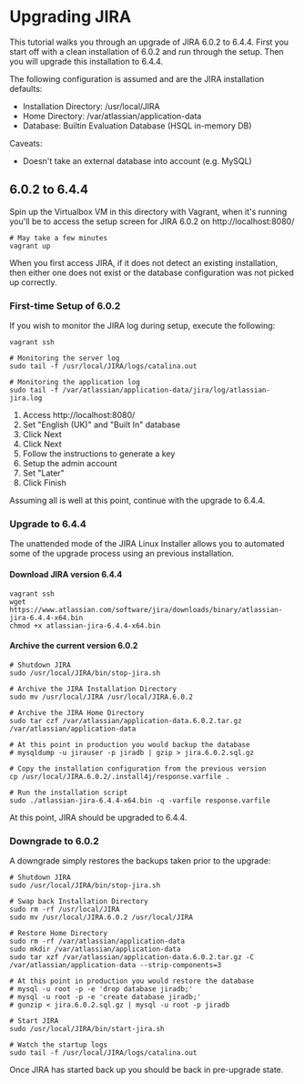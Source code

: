 # Upgrading JIRA

This tutorial walks you through an upgrade of JIRA 6.0.2 to 6.4.4. First you
start off with a clean installation of 6.0.2 and run through the setup. Then
you will upgrade this installation to 6.4.4.

The following configuration is assumed and are the JIRA installation defaults:
* Installation Directory: /usr/local/JIRA
* Home Directory: /var/atlassian/application-data
* Database: Builtin Evaluation Database (HSQL in-memory DB)

Caveats:
* Doesn't take an external database into account (e.g. MySQL)

## 6.0.2 to 6.4.4

Spin up the Virtualbox VM in this directory with Vagrant, when it's running
you'll be to access the setup screen for JIRA 6.0.2 on http://localhost:8080/

```
# May take a few minutes
vagrant up
```

When you first access JIRA, if it does not detect an existing installation,
then either one does not exist or the database configuration was not picked
up correctly.

### First-time Setup of 6.0.2

If you wish to monitor the JIRA log during setup, execute the following:

```
vagrant ssh

# Monitoring the server log
sudo tail -f /usr/local/JIRA/logs/catalina.out

# Monitoring the application log
sudo tail -f /var/atlassian/application-data/jira/log/atlassian-jira.log
```

1. Access http://localhost:8080/
1. Set "English (UK)" and "Built In" database
1. Click Next
1. Click Next
1. Follow the instructions to generate a key
1. Setup the admin account
1. Set "Later"
1. Click Finish

Assuming all is well at this point, continue with the upgrade
to 6.4.4.

### Upgrade to 6.4.4

The unattended mode of the JIRA Linux Installer allows you to automated some of the
upgrade process using an previous installation.

#### Download JIRA version 6.4.4

```
vagrant ssh
wget https://www.atlassian.com/software/jira/downloads/binary/atlassian-jira-6.4.4-x64.bin
chmod +x atlassian-jira-6.4.4-x64.bin
```

#### Archive the current version 6.0.2

```
# Shutdown JIRA
sudo /usr/local/JIRA/bin/stop-jira.sh

# Archive the JIRA Installation Directory
sudo mv /usr/local/JIRA /usr/local/JIRA.6.0.2

# Archive the JIRA Home Directory
sudo tar czf /var/atlassian/application-data.6.0.2.tar.gz /var/atlassian/application-data

# At this point in production you would backup the database
# mysqldump -u jirauser -p jiradb | gzip > jira.6.0.2.sql.gz

# Copy the installation configuration from the previous version
cp /usr/local/JIRA.6.0.2/.install4j/response.varfile .

# Run the installation script
sudo ./atlassian-jira-6.4.4-x64.bin -q -varfile response.varfile
```

At this point, JIRA should be upgraded to 6.4.4.

### Downgrade to 6.0.2

A downgrade simply restores the backups taken prior to the upgrade:

```
# Shutdown JIRA
sudo /usr/local/JIRA/bin/stop-jira.sh

# Swap back Installation Directory
sudo rm -rf /usr/local/JIRA
sudo mv /usr/local/JIRA.6.0.2 /usr/local/JIRA

# Restore Home Directory
sudo rm -rf /var/atlassian/application-data
sudo mkdir /var/atlassian/application-data
sudo tar xzf /var/atlassian/application-data.6.0.2.tar.gz -C /var/atlassian/application-data --strip-components=3

# At this point in production you would restore the database
# mysql -u root -p -e 'drop database jiradb;'
# mysql -u root -p -e 'create database jiradb;'
# gunzip < jira.6.0.2.sql.gz | mysql -u root -p jiradb

# Start JIRA
sudo /usr/local/JIRA/bin/start-jira.sh

# Watch the startup logs
sudo tail -f /usr/local/JIRA/logs/catalina.out
```

Once JIRA has started back up you should be back in pre-upgrade state.

